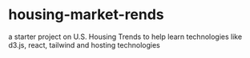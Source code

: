 # housing-market-rends
a starter project on U.S. Housing Trends to help learn technologies like d3.js, react, tailwind and hosting technologies
